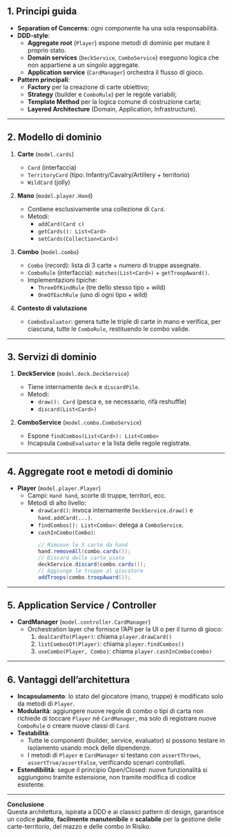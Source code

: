 ## 1. Principi guida

- **Separation of Concerns**: ogni componente ha una sola responsabilità.  
- **DDD-style**:  
  - **Aggregate root** (`Player`) espone metodi di dominio per mutare il proprio stato.  
  - **Domain services** (`DeckService`, `ComboService`) eseguono logica che non appartiene a un singolo aggregate.  
  - **Application service** (`CardManager`) orchestra il flusso di gioco.  
- **Pattern principali**:  
  - **Factory** per la creazione di carte obiettivo;  
  - **Strategy** (builder e `ComboRule`) per le regole variabili;  
  - **Template Method** per la logica comune di costruzione carta;  
  - **Layered Architecture** (Domain, Application, Infrastructure).

---

## 2. Modello di dominio

1. **Carte** (`model.cards`)  
   - `Card` (interfaccia)  
   - `TerritoryCard` (tipo: Infantry/Cavalry/Artillery + territorio)  
   - `WildCard` (jolly)  

2. **Mano** (`model.player.Hand`)  
   - Contiene esclusivamente una collezione di `Card`.  
   - Metodi:  
     - `addCard(Card c)`  
     - `getCards(): List<Card>`  
     - `setCards(Collection<Card>)`

3. **Combo** (`model.combo`)  
   - `Combo` (record): lista di 3 carte + numero di truppe assegnate.  
   - `ComboRule` (interfaccia): `matches(List<Card>)` + `getTroopAward()`.  
   - Implementazioni tipiche:  
     - `ThreeOfKindRule` (tre dello stesso tipo + wild)  
     - `OneOfEachRule` (uno di ogni tipo + wild)  

4. **Contesto di valutazione**  
   - `ComboEvaluator`: genera tutte le triple di carte in mano e verifica, per ciascuna, tutte le `ComboRule`, restituendo le combo valide.

---

## 3. Servizi di dominio

1. **DeckService** (`model.deck.DeckService`)  
   - Tiene internamente `deck` e `discardPile`.  
   - Metodi:  
     - `draw(): Card` (pesca e, se necessario, rifà reshuffle)  
     - `discard(List<Card>)`

2. **ComboService** (`model.combo.ComboService`)  
   - Espone `findCombos(List<Card>): List<Combo>`  
   - Incapsula `ComboEvaluator` e la lista delle regole registrate.

---

## 4. Aggregate root e metodi di dominio

- **Player** (`model.player.Player`)  
  - Campi: `Hand hand`, scorte di truppe, territori, ecc.  
  - Metodi di alto livello:  
    - `drawCard()`: invoca internamente `DeckService.draw()` e `hand.addCard(...)`.  
    - `findCombos(): List<Combo>`: delega a `ComboService`.  
    - `cashInCombo(Combo)`:  
      ```java
      // Rimuove le 3 carte da hand
      hand.removeAll(combo.cards());
      // Discard delle carte usate
      deckService.discard(combo.cards());
      // Aggiunge le truppe al giocatore
      addTroops(combo.troopAward());
      ```

---

## 5. Application Service / Controller

- **CardManager** (`model.controller.CardManager`)  
  - Orchestration layer che fornisce l’API per la UI o per il turno di gioco:  
    1. `dealCardTo(Player)`: chiama `player.drawCard()`  
    2. `listCombosOf(Player)`: chiama `player.findCombos()`  
    3. `useCombo(Player, Combo)`: chiama `player.cashInCombo(combo)`  

---

## 6. Vantaggi dell’architettura

- **Incapsulamento**: lo stato del giocatore (mano, truppe) è modificato solo da metodi di `Player`.  
- **Modularità**: aggiungere nuove regole di combo o tipi di carta non richiede di toccare `Player` né `CardManager`, ma solo di registrare nuove `ComboRule` o creare nuove classi di `Card`.  
- **Testabilità**:  
  - Tutte le componenti (builder, service, evaluator) si possono testare in isolamento usando mock delle dipendenze.  
  - I metodi di `Player` e `CardManager` si testano con `assertThrows`, `assertTrue/assertFalse`, verificando scenari controllati.  
- **Estendibilità**: segue il principio Open/Closed: nuove funzionalità si aggiungono tramite estensione, non tramite modifica di codice esistente.

---

**Conclusione**  
Questa architettura, ispirata a DDD e ai classici pattern di design, garantisce un codice **pulito**, **facilmente manutenibile** e **scalabile** per la gestione delle carte-territorio, del mazzo e delle combo in Risiko.  
